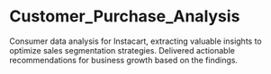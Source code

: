 # Customer_Purchase_Analysis
Consumer data analysis for Instacart, extracting valuable insights to optimize sales segmentation strategies. Delivered actionable recommendations for business growth based on the findings.
